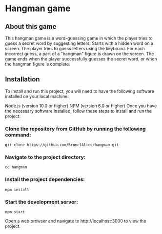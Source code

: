 # Hangman game

## About this game
This hangman game is a word-guessing game in which the player tries to guess a secret word by suggesting letters. Starts with a hidden word on a screen. The player tries to guess letters using the keyboard. For each incorrect guess, a part of a "hangman" figure is drawn on the screen. The game ends when the player successfully guesses the secret word, or when the hangman figure is complete.

## Installation
To install and run this project, you will need to have the following software installed on your local machine:

Node.js (version 10.0 or higher)
NPM (version 6.0 or higher)
Once you have the necessary software installed, follow these steps to install and run the project:

### Clone the repository from GitHub by running the following command:

```git clone https://github.com/BrunelAlice/hangman.git```
### Navigate to the project directory:
```cd hangman```
### Install the project dependencies:
```npm install```
### Start the development server:
```npm start```

Open a web browser and navigate to http://localhost:3000 to view the project.

